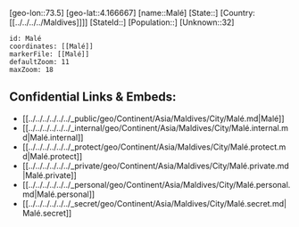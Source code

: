 ﻿---
location: [4.166667,73.5]
mapzoom: [7,12] 
mapmarker: city 
type: City
tags:
- geo/City


SpocWebEntityId: 35975
isDeleted: false
confidential: public

---
[geo-lon::73.5]
[geo-lat::4.166667]
[name::Malé]
[State::]
[Country:[[../../../../Maldives]]]]
[StateId::]
[Population::]
[Unknown::32]


```leaflet
id: Malé
coordinates: [[Malé]]
markerFile: [[Malé]]
defaultZoom: 11 
maxZoom: 18
```


## Confidential Links & Embeds: 
- [[../../../../../../_public/geo/Continent/Asia/Maldives/City/Malé.md|Malé]] 
- [[../../../../../../_internal/geo/Continent/Asia/Maldives/City/Malé.internal.md|Malé.internal]] 
- [[../../../../../../_protect/geo/Continent/Asia/Maldives/City/Malé.protect.md|Malé.protect]] 
- [[../../../../../../_private/geo/Continent/Asia/Maldives/City/Malé.private.md|Malé.private]] 
- [[../../../../../../_personal/geo/Continent/Asia/Maldives/City/Malé.personal.md|Malé.personal]] 
- [[../../../../../../_secret/geo/Continent/Asia/Maldives/City/Malé.secret.md|Malé.secret]] 
